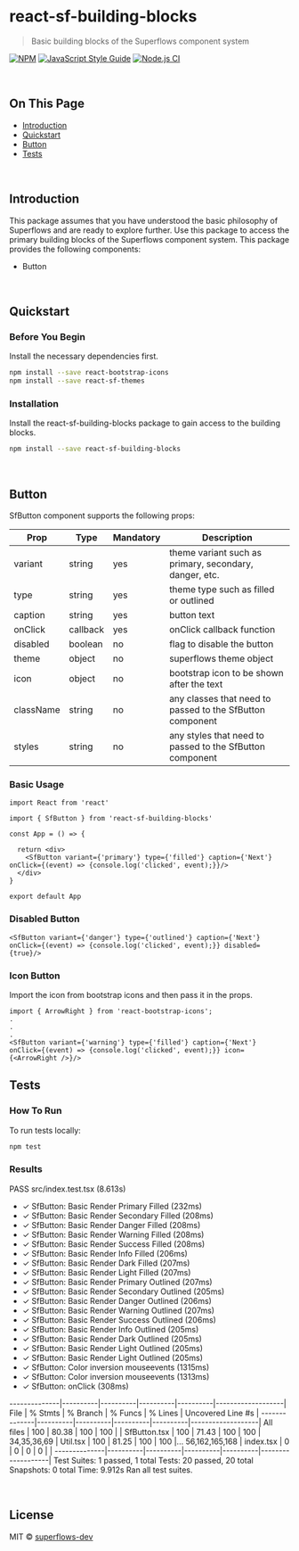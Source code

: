 # react-sf-building-blocks

> Basic building blocks of the Superflows component system

[![NPM](https://img.shields.io/npm/v/react-sf-themes.svg)](https://www.npmjs.com/package/react-sf-themes) [![JavaScript Style Guide](https://img.shields.io/badge/code_style-standard-brightgreen.svg)](https://standardjs.com) [![Node.js CI](https://github.com/superflows-dev/react-sf-themes/actions/workflows/node.js.yml/badge.svg)](https://github.com/superflows-dev/react-sf-themes/actions/workflows/node.js.yml)

<br />

## On This Page

- [Introduction](#introduction)
- [Quickstart](#quickstart)
- [Button](#button)
- [Tests](#tests)

<br />

## Introduction

This package assumes that you have understood the basic philosophy of Superflows and are ready to explore further. Use this package to access the primary building blocks of the Superflows component system. This package provides the following components:

- Button

<br />

## Quickstart

### Before You Begin

Install the necessary dependencies first.

```bash
npm install --save react-bootstrap-icons
npm install --save react-sf-themes
```

### Installation

Install the react-sf-building-blocks package to gain access to the building blocks.

```bash
npm install --save react-sf-building-blocks
```

<br />

## Button

SfButton component supports the following props:

| Prop          | Type           | Mandatory | Description 
|---------------|----------------|-----------|---------------------------------
| variant       | string         | yes       | theme variant such as primary, secondary, danger, etc.
| type          | string         | yes       | theme type such as filled or outlined
| caption       | string         | yes       | button text
| onClick       | callback       | yes       | onClick callback function
| disabled      | boolean        | no        | flag to disable the button
| theme         | object         | no        | superflows theme object
| icon          | object         | no        | bootstrap icon to be shown after the text
| className     | string         | no        | any classes that need to passed to the SfButton component
| styles        | string         | no        | any styles that need to passed to the SfButton component

### Basic Usage

```tsx
import React from 'react'

import { SfButton } from 'react-sf-building-blocks'

const App = () => {

  return <div>
    <SfButton variant={'primary'} type={'filled'} caption={'Next'} onClick={(event) => {console.log('clicked', event);}}/>
  </div>
}

export default App
```

### Disabled Button

```tsx
<SfButton variant={'danger'} type={'outlined'} caption={'Next'} onClick={(event) => {console.log('clicked', event);}} disabled={true}/>
```

### Icon Button

Import the icon from bootstrap icons and then pass it in the props.

```tsx
import { ArrowRight } from 'react-bootstrap-icons';
.
.
.
<SfButton variant={'warning'} type={'filled'} caption={'Next'} onClick={(event) => {console.log('clicked', event);}} icon={<ArrowRight />}/>
```

## Tests

### How To Run

To run tests locally:

```bash
npm test
```

### Results

PASS src/index.test.tsx (8.613s)
- ✓ SfButton: Basic Render Primary Filled (232ms)
- ✓ SfButton: Basic Render Secondary Filled (208ms)
- ✓ SfButton: Basic Render Danger Filled (208ms)
- ✓ SfButton: Basic Render Warning Filled (208ms)
- ✓ SfButton: Basic Render Success Filled (208ms)
- ✓ SfButton: Basic Render Info Filled (206ms)
- ✓ SfButton: Basic Render Dark Filled (207ms)
- ✓ SfButton: Basic Render Light Filled (207ms)
- ✓ SfButton: Basic Render Primary Outlined (207ms)
- ✓ SfButton: Basic Render Secondary Outlined (205ms)
- ✓ SfButton: Basic Render Danger Outlined (206ms)
- ✓ SfButton: Basic Render Warning Outlined (207ms)
- ✓ SfButton: Basic Render Success Outlined (206ms)
- ✓ SfButton: Basic Render Info Outlined (205ms)
- ✓ SfButton: Basic Render Dark Outlined (205ms)
- ✓ SfButton: Basic Render Light Outlined (205ms)
- ✓ SfButton: Basic Render Light Outlined (205ms)
- ✓ SfButton: Color inversion mouseevents (1315ms)
- ✓ SfButton: Color inversion mouseevents (1313ms)
- ✓ SfButton: onClick (308ms)

--------------|----------|----------|----------|----------|-------------------|
File          |  % Stmts | % Branch |  % Funcs |  % Lines | Uncovered Line #s |
--------------|----------|----------|----------|----------|-------------------|
All files     |      100 |    80.38 |      100 |      100 |                   |
 SfButton.tsx |      100 |    71.43 |      100 |      100 |       34,35,36,69 |
 Util.tsx     |      100 |    81.25 |      100 |      100 |... 56,162,165,168 |
 index.tsx    |        0 |        0 |        0 |        0 |                   |
--------------|----------|----------|----------|----------|-------------------|
Test Suites: 1 passed, 1 total
Tests:       20 passed, 20 total
Snapshots:   0 total
Time:        9.912s
Ran all test suites.

<br />


## License

MIT © [superflows-dev](https://github.com/superflows-dev)
